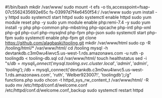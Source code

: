 #!/bin/bash
mkdir /var/www/
sudo mount -t efs -o tls,accesspoint=fsap-07c5562435692e65c fs-03997d7f4e6450f54:/ /var/www
sudo yum install -y httpd
sudo systemctl start httpd
sudo systemctl enable httpd
sudo yum module reset php -y
sudo yum module enable php:remi-7.4 -y
sudo yum install -y php php-common php-mbstring php-opcache php-intl php-xml php-gd php-curl php-mysqlnd php-fpm php-json
sudo systemctl start php-fpm
sudo systemctl enable php-fpm
git clone https://github.com/alagbaski/tooling.git
mkdir /var/www/html
sudo cp -R /tooling/html/*  /var/www/html/
cd /tooling
mysql -h devtankdb.c3m0wu4iwvc5.us-west-1.rds.amazonaws.com -u ruth -p toolingdb < tooling-db.sql
cd /var/www/html/
touch healthstatus
sed -i "s/$db = mysqli_connect('mysql.tooling.svc.cluster.local', 'admin', 'admin', 'tooling');/$db = mysqli_connect('devtankdb.c3m0wu4iwvc5.us-west-1.rds.amazonaws.com', 'ruth', 'Welber923007!', 'toolingdb');/g" functions.php
sudo chcon -t httpd_sys_rw_content_t /var/www/html/ -R
sudo mv /etc/httpd/conf.d/welcome.conf /etc/httpd/conf.d/welcome.conf_backup
sudo systemctl restart httpd
